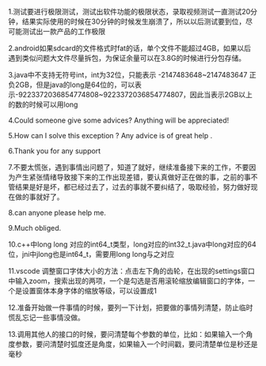 1.测试要进行极限测试，测试出软件功能的极限状态，录取视频测试一直测试20分钟，结果实际使用的时候在30分钟的时候发生崩溃了，所以以后测试要到位，尽可能测试出一款产品的工作极限

2.android如果sdcard的文件格式时fat的话，单个文件不能超过4GB，如果以后遇到类似问题大文件尽量拆包，为保证余量可以在3.8G的时候进行分包存储。

3.java中不支持无符号int，int为32位，只能表示 -2147483648~2147483647 正负2GB，但是java的long是64位的，可以表示-9223372036854774808~9223372036854774807，因此当表示2GB以上的数的时候可以用long

4.Could someone give some advices? Anything will be appreciated!

5.How can I solve this exception ? Any advice is of great help .

6.Thank you for any support

7.不要太慌张，遇到事情出问题了，知道了就好，继续准备接下来的工作，不要因为产生紧张情绪导致接下来的工作出现差错，要认真做好正在做的事，之前的事不管结果是好是坏，都已经过去了，过去的事就不要纠结了，吸取经验，努力做好现在做的事就好了。

8.can anyone please help me.

9.Much obliged. 

10.c++中long long 对应的int64_t类型，long对应的int32_t.java中long对应的64位，jni中jlong也是int64_t，需要用long long与之对应

11.vscode 调整窗口字体大小的方法：点击左下角的齿轮，在出现的settings窗口中输入zoom，搜索出现的两项，一个是勾选是否用滚轮缩放编辑窗口的字体，一个是设置窗体本身字体的缩放等级，可以设置成1

12.准备开始做一件事情的时候，要列一下计划，把要做的事情列清楚，防止临时慌乱忘记一些事情没做。

13.调用其他人的接口的时候，要问清楚每个参数的单位，比如：如果输入一个角度参数，要问清楚时弧度还是角度，如果输入一个时间戳，要问清楚单位是秒还是毫秒
